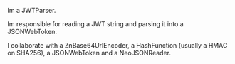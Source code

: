 Im a JWTParser.

Im responsible for reading a JWT string and parsing it into a JSONWebToken.

I collaborate with a ZnBase64UrlEncoder, a HashFunction (usually a HMAC on SHA256), a JSONWebToken and a NeoJSONReader.